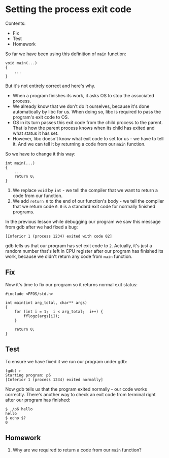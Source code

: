 # Setting the process exit code

Contents:

* Fix
* Test
* Homework

So far we have been using this definition of `main` function:

	void main(...)
	{
		...
	}

But it's not entirely correct and here's why.

* When a program finishes its work, it asks OS to stop the associated process.
* We already know that we don't do it ourselves, because it's done automatically by libc for us.
When doing so, libc is required to pass the program's exit code to OS.
* OS in its turn passes this exit code from the child process to the parent.
That is how the parent process knows when its child has exited and what status it has set.
* However, libc doesn't know what exit code to set for us - we have to tell it.
And we can tell it by returning a code from our `main` function.

So we have to change it this way:

	int main(...)
	{
		...
		return 0;
	}

1. We replace `void` by `int` - we tell the compiler that we want to return a code from our function.
2. We add `return 0` to the end of our function's body - we tell the compiler that we return code `0`.
`0` is a standard exit code for normally finished programs.

In the previous lesson while debugging our program we saw this message from gdb after we had fixed a bug:

	[Inferior 1 (process 1234) exited with code 02]

gdb tells us that our program has set exit code to `2`.
Actually, it's just a random number that's left in CPU register after our program has finished its work, because we didn't return any code from `main` function.


## Fix

Now it's time to fix our program so it returns normal exit status:

	#include <FFOS/std.h>

	int main(int arg_total, char** args)
	{
		for (int i = 1;  i < arg_total;  i++) {
			fflogz(args[i]);
		}

		return 0;
	}


## Test

To ensure we have fixed it we run our program under gdb:

	(gdb) r
	Starting program: p6 
	[Inferior 1 (process 1234) exited normally]

Now gdb tells us that the program exited normally - our code works correctly.
There's another way to check an exit code from terminal right after our program has finished:

	$ ./p6 hello
	hello
	$ echo $?
	0


## Homework

1. Why are we required to return a code from our `main` function?
